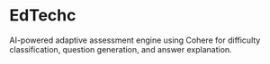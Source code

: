 # EdTechc
AI-powered adaptive assessment engine using Cohere for difficulty classification, question generation, and answer explanation.
